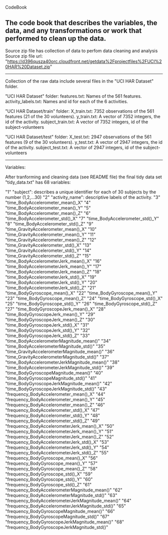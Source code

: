 

CodeBook

The code book that describes the variables, the data, and any transformations or work that 
performed to clean up the data.
----

Source zip file has collection of data to perfom data cleaning and analysis
Source zip file url: "https://d396qusza40orc.cloudfront.net/getdata%2Fprojectfiles%2FUCI%20HAR%20Dataset.zip"

----
Collection of the raw data include several files in the "UCI HAR Dataset" folder.

"UCI HAR Dataset" folder:
features.txt: Names of the 561 features.
activity_labels.txt: Names and id for each of the 6 activities.

"UCI HAR Dataset/train" folder:
X_train.txt: 7352 observations of the 561 features (21 of the 30 volunteers).
y_train.txt: A vector of 7352 integers, the id of the activity.
subject_train.txt: A vector of 7352 integers, id of the subject-volunteers

"UCI HAR Dataset/test" folder:
X_test.txt: 2947 observations of the 561 features (9 of the 30 volunteers).
y_test.txt: A vector of 2947 integers, the id of the activity.
subject_test.txt: A vector of 2947 integers, id of the subject-volunteers

----

Variables:

After tranforming and cleaning data (see README file) the final tidy data set "tidy_data.txt" has 68 variables:

"1" "subject": describes a unique identifier for each of 30 subjects by the number (1,2,...30)
"2" "activity_name": descriptive labels of the activity.
"3" "time_BodyAccelerometer_mean()_X"
"4" "time_BodyAccelerometer_mean()_Y"
"5" "time_BodyAccelerometer_mean()_Z"
"6" "time_BodyAccelerometer_std()_X"
"7" "time_BodyAccelerometer_std()_Y"
"8" "time_BodyAccelerometer_std()_Z"
"9" "time_GravityAccelerometer_mean()_X"
"10" "time_GravityAccelerometer_mean()_Y"
"11" "time_GravityAccelerometer_mean()_Z"
"12" "time_GravityAccelerometer_std()_X"
"13" "time_GravityAccelerometer_std()_Y"
"14" "time_GravityAccelerometer_std()_Z"
"15" "time_BodyAccelerometerJerk_mean()_X"
"16" "time_BodyAccelerometerJerk_mean()_Y"
"17" "time_BodyAccelerometerJerk_mean()_Z"
"18" "time_BodyAccelerometerJerk_std()_X"
"19" "time_BodyAccelerometerJerk_std()_Y"
"20" "time_BodyAccelerometerJerk_std()_Z"
"21" "time_BodyGyroscope_mean()_X"
"22" "time_BodyGyroscope_mean()_Y"
"23" "time_BodyGyroscope_mean()_Z"
"24" "time_BodyGyroscope_std()_X"
"25" "time_BodyGyroscope_std()_Y"
"26" "time_BodyGyroscope_std()_Z"
"27" "time_BodyGyroscopeJerk_mean()_X"
"28" "time_BodyGyroscopeJerk_mean()_Y"
"29" "time_BodyGyroscopeJerk_mean()_Z"
"30" "time_BodyGyroscopeJerk_std()_X"
"31" "time_BodyGyroscopeJerk_std()_Y"
"32" "time_BodyGyroscopeJerk_std()_Z"
"33" "time_BodyAccelerometerMagnitude_mean()"
"34" "time_BodyAccelerometerMagnitude_std()"
"35" "time_GravityAccelerometerMagnitude_mean()"
"36" "time_GravityAccelerometerMagnitude_std()"
"37" "time_BodyAccelerometerJerkMagnitude_mean()"
"38" "time_BodyAccelerometerJerkMagnitude_std()"
"39" "time_BodyGyroscopeMagnitude_mean()"
"40" "time_BodyGyroscopeMagnitude_std()"
"41" "time_BodyGyroscopeJerkMagnitude_mean()"
"42" "time_BodyGyroscopeJerkMagnitude_std()"
"43" "frequency_BodyAccelerometer_mean()_X"
"44" "frequency_BodyAccelerometer_mean()_Y"
"45" "frequency_BodyAccelerometer_mean()_Z"
"46" "frequency_BodyAccelerometer_std()_X"
"47" "frequency_BodyAccelerometer_std()_Y"
"48" "frequency_BodyAccelerometer_std()_Z"
"49" "frequency_BodyAccelerometerJerk_mean()_X"
"50" "frequency_BodyAccelerometerJerk_mean()_Y"
"51" "frequency_BodyAccelerometerJerk_mean()_Z"
"52" "frequency_BodyAccelerometerJerk_std()_X"
"53" "frequency_BodyAccelerometerJerk_std()_Y"
"54" "frequency_BodyAccelerometerJerk_std()_Z"
"55" "frequency_BodyGyroscope_mean()_X"
"56" "frequency_BodyGyroscope_mean()_Y"
"57" "frequency_BodyGyroscope_mean()_Z"
"58" "frequency_BodyGyroscope_std()_X"
"59" "frequency_BodyGyroscope_std()_Y"
"60" "frequency_BodyGyroscope_std()_Z"
"61" "frequency_BodyAccelerometerMagnitude_mean()"
"62" "frequency_BodyAccelerometerMagnitude_std()"
"63" "frequency_BodyAccelerometerJerkMagnitude_mean()"
"64" "frequency_BodyAccelerometerJerkMagnitude_std()"
"65" "frequency_BodyGyroscopeMagnitude_mean()"
"66" "frequency_BodyGyroscopeMagnitude_std()"
"67" "frequency_BodyGyroscopeJerkMagnitude_mean()"
"68" "frequency_BodyGyroscopeJerkMagnitude_std()"
